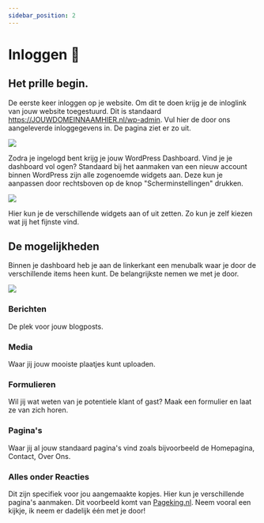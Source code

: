```yaml
---
sidebar_position: 2
---
```


# Inloggen 🔐

## Het prille begin.
De eerste keer inloggen op je website. Om dit te doen krijg je de inloglink van jouw website toegestuurd. Dit is standaard https://JOUWDOMEINNAAMHIER.nl/wp-admin.
Vul hier de door ons aangeleverde inloggegevens in. De pagina ziet er zo uit.

<img src="https://wiki.pageking.nl/img/wp-admin.png"></img>

Zodra je ingelogd bent krijg je jouw WordPress Dashboard. Vind je je dashboard vol ogen? Standaard bij het aanmaken van een nieuw account binnen WordPress zijn alle zogenoemde widgets aan. Deze kun je aanpassen door rechtsboven op de knop "Scherminstellingen" drukken.

<img src="https://wiki.pageking.nl/img/scherminstellingen.png"></img>

Hier kun je de verschillende widgets aan of uit zetten. Zo kun je zelf kiezen wat jij het fijnste vind.

## De mogelijkheden

Binnen je dashboard heb je aan de linkerkant een menubalk waar je door de verschillende items heen kunt. De belangrijkste nemen we met je door.

<img src="https://wiki.pageking.nl/img/sidebar.png"></img>

### Berichten

De plek voor jouw blogposts.

### Media

Waar jij jouw mooiste plaatjes kunt uploaden.

### Formulieren

Wil jij wat weten van je potentiele klant of gast? Maak een formulier en laat ze van zich horen.

### Pagina's

Waar jij al jouw standaard pagina's vind zoals bijvoorbeeld de Homepagina, Contact, Over Ons.

### Alles onder Reacties

Dit zijn specifiek voor jou aangemaakte kopjes. Hier kun je verschillende pagina's aanmaken. Dit voorbeeld komt van [Pageking.nl](https://pageking.nl). Neem vooral een kijkje, ik neem er dadelijk één met je door!
